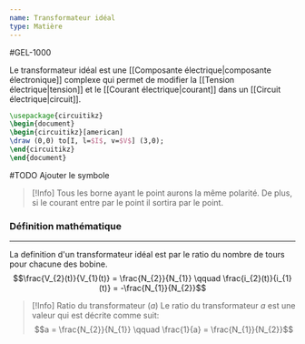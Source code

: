 ```yaml
---
name: Transformateur idéal
type: Matière
---
```

#GEL-1000 

Le transformateur idéal est une [[Composante électrique|composante électronique]] complexe qui permet de modifier la [[Tension électrique|tension]] et le [[Courant électrique|courant]] dans un [[Circuit électrique|circuit]].

```tikz
\usepackage{circuitikz}
\begin{document}
\begin{circuitikz}[american]
\draw (0,0) to[I, l=$I$, v=$V$] (3,0); 
\end{circuitikz} 
\end{document}
```

#TODO  Ajouter le symbole

> [!Info]
> Tous les borne ayant le point aurons la même polarité.
> De plus, si le courant entre par le point il sortira par le point.

### Définition mathématique
---
La definition d'un transformateur idéal est par le ratio du nombre de tours pour chacune des bobine.
$$\frac{V_{2}(t)}{V_{1}(t)} = \frac{N_{2}}{N_{1}} \qquad \frac{i_{2}(t)}{i_{1}(t)} = -\frac{N_{1}}{N_{2}}$$

> [!Info] Ratio du transformateur ($a$)
> Le ratio du transformateur $a$ est une valeur qui est décrite comme suit:
> $$a = \frac{N_{2}}{N_{1}} \qquad \frac{1}{a} = \frac{N_{1}}{N_{2}}$$
